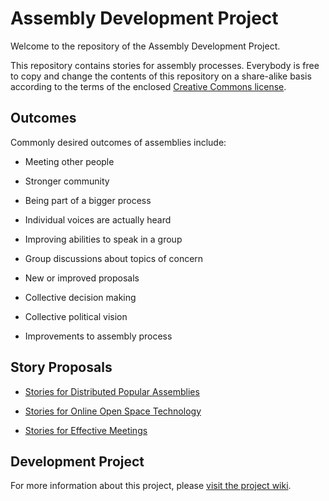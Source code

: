# Assembly Development Project

Welcome to the repository of the Assembly Development Project.

This repository contains stories for assembly processes. Everybody is free to copy and change the contents of this repository on a share-alike basis according to the terms of the enclosed [Creative Commons license](LICENSE).

## Outcomes

Commonly desired outcomes of assemblies include:

* Meeting other people
* Stronger community
* Being part of a bigger process

* Individual voices are actually heard
* Improving abilities to speak in a group
* Group discussions about topics of concern

* New or improved proposals
* Collective decision making
* Collective political vision

* Improvements to assembly process


## Story Proposals

* [Stories for Distributed Popular Assemblies](./proposals/assembly-process/stories-for-distributed-popular-assemblies.md)
* [Stories for Online Open Space Technology](proposals/assembly-process/stories-for-online-open-space-technology.md)

* [Stories for Effective Meetings](proposals/effective-meetings/)

## Development Project

For more information about this project,  please [visit the project wiki](https://projects.appropriatesoftware.org/assembly/trac).
